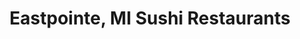 ---
layout: city
title: Eastpointe, MI Sushi Restaurants
permalink: /michigan/eastpointe/
stateAbbr: MI
stateName: Michigan
cityName: Eastpointe
---